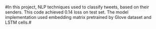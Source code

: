 #In this project, NLP techniques used to classify tweets, based on their senders. This code achieved 0.14 loss on test set.
The model implementation used embedding matrix pretrained by Glove dataset and LSTM cells.#
